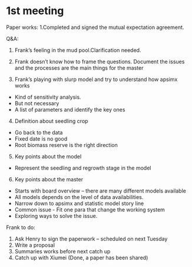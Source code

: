 1st meeting
================

Paper works: 1.Completed and signed the mutual expectation agreement.

Q\&A:

1. Frank’s feeling in the mud pool.Clarification needed.

2. Frank doesn’t know how to frame the questions. Document the issues
  and the processes are the main things for the master

3. Frank’s playing with slurp model and try to understand how apsimx
  works

<!-- end list -->

  - Kind of sensitivity analysis.
  - But not necessary
  - A list of parameters and identify the key ones

4. Definition about seedling crop

<!-- end list -->

  - Go back to the data
  - Fixed date is no good
  - Root biomass reserve is the right direction

5. Key points about the model

<!-- end list -->

  - Represent the seedling and regrowth stage in the model

6. Key points about the master 
  - Starts with board overview – there are many different models available 
  - All models depends on the level of data availabilities. 
  - Narrow down to apsimx and statistic model story line 
  - Common issue - Fit one para that change the working system 
  - Exploring ways to solve the issue.

Frank to do:

1.  Ask Henry to sign the paperwork – scheduled on next Tuesday
2.  Write a proposal
3.  Summaries works before next catch up
4.  Catch up with Xiumei (Done, a paper has been shared)
